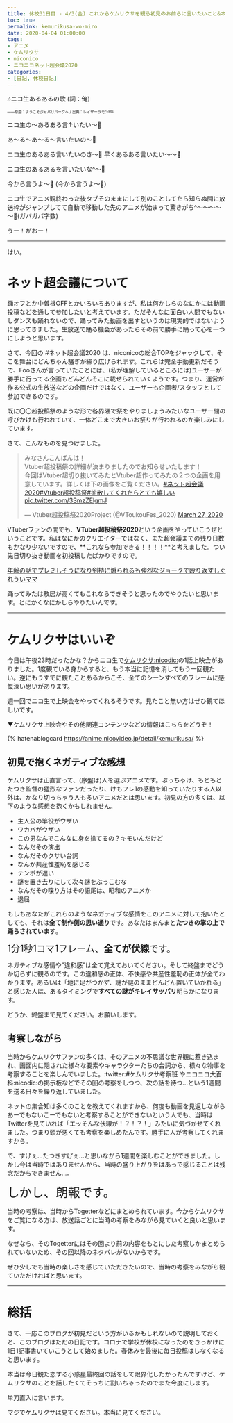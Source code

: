 ```yaml
---
title: 休校31日目 - 4/3(金) これからケムリクサを観る初見のお前らに言いたいこと&ネット超会議について
toc: true
permalink: kemurikusa-wo-miro
date: 2020-04-04 01:00:00
tags:
- アニメ
- ケムリクサ
- niconico
- ニコニコネット超会議2020
categories:
- [日記, 休校日記]
---
```


:notes:ニコ生あるあるの歌 (詞：俺)

<span style="font-size:0.6em;">――原曲：ようこそジャパリパークへ / 出典：レイザーラモンRG </span>

ニコ生の～あるある言↑いたい～:musical_note:

あ～る～あ～る～言いたいの～:musical_note:

ニコ生のあるある言いたいのさ～:musical_note: ​早くあるある言いたい～～:musical_note:

ニコ生のあるあるを言いたいな^～:musical_note:

今から言うよ～:musical_note: (今から言うよ～:musical_note:)

ニコ生でアニメ観終わった後タブそのままにして別のことしてたら知らぬ間に放送枠がジャンプしてて自動で移動した先のアニメが始まって驚きがち^～～～～～:musical_note:(ガバガバ字数)

うー！がおー！

<!-- more -->

---

はい。

# ネット超会議について

踊オフとか中曽根OFFとかいろいろありますが、私は何かしらのなにかには動画投稿などを通して参加したいと考えています。ただそんなに面白い人間でもないしダンスも踊れないので、踊ってみた動画を出すというのは現実的ではないように思ってきました。生放送で踊る機会があったらその前で勝手に踊って心を一つにしようと思います。

さて、今回の #ネット超会議2020 は、niconicoの総合TOPをジャックして、そこを舞台にどんちゃん騒ぎが繰り広げられます。これらは完全手動更新だそうで、Fooさんが言っていたことには、(私が理解しているところには)ユーザーが勝手に行ってる企画もどんどんそこに載せられていくようです。つまり、運営が作る公式の生放送などの企画だけではなく、ユーザーも企画者/スタッフとして参加できるのです。

既に〇〇超投稿祭のような形で各界隈で祭をやりましょうみたいなユーザー間の呼びかけも行われていて、一体どこまで大きいお祭りが行われるのか楽しみにしています。

さて、こんなものを見つけました。

<blockquote class="twitter-tweet"><p lang="ja" dir="ltr">みなさんこんばんは！<br>Vtuber超投稿祭の詳細が決まりましたのでお知らせいたします！<br>今回はVtuber超切り抜いてみたとVtuber超作ってみたの２つの企画を用意しています。詳しくは下の画像をご覧ください。<a href="https://twitter.com/hashtag/%E3%83%8D%E3%83%83%E3%83%88%E8%B6%85%E4%BC%9A%E8%AD%B02020?src=hash&amp;ref_src=twsrc%5Etfw">#ネット超会議2020</a><a href="https://twitter.com/hashtag/Vtuber%E8%B6%85%E6%8A%95%E7%A8%BF%E7%A5%AD?src=hash&amp;ref_src=twsrc%5Etfw">#Vtuber超投稿祭</a><a href="https://twitter.com/hashtag/%E6%8B%A1%E6%95%A3%E3%81%97%E3%81%A6%E3%81%8F%E3%82%8C%E3%81%9F%E3%82%89%E3%81%A8%E3%81%A6%E3%82%82%E5%AC%89%E3%81%97%E3%81%84?src=hash&amp;ref_src=twsrc%5Etfw">#拡散してくれたらとても嬉しい</a> <a href="https://t.co/3SmzZElgmJ">pic.twitter.com/3SmzZElgmJ</a></p>&mdash; Vtuber超投稿祭2020Project (@VToukouFes_2020) <a href="https://twitter.com/VToukouFes_2020/status/1243508065405521920?ref_src=twsrc%5Etfw">March 27, 2020</a></blockquote> <script async src="https://platform.twitter.com/widgets.js" charset="utf-8"></script>

VTuberファンの間でも、**VTuber超投稿祭2020**という企画をやっていこうぜということです。私はなにかのクリエイターではなく、また超会議までの残り日数もかなり少ないですので、**これなら参加できる！！！！**と考えました。つい先日切り抜き動画を初投稿したばかりですので。

<script type="application/javascript" src="https://embed.nicovideo.jp/watch/sm36520770/script?w=640&h=360"></script><noscript><a href="https://www.nicovideo.jp/watch/sm36520770">年齢の話でプレミしそうになり剣持に煽られるも強烈なジョークで殴り返すしぐれういママ</a></noscript>

踊ってみたは敷居が高くてもこれならできそうと思ったのでやりたいと思います。とにかくなにかしらやりたいんです。

---

# ケムリクサはいいぞ

今日は午後23時だったかな？からニコ生で[ケムリクサ:nicodic:](https://dic.nicovideo.jp/a/ケムリクサ)の1話上映会がありました。1度観ている身からすると、もう本当に記憶を消してもう一回観たい。逆にもうすでに観たことあるからこそ、全てのシーンすべてのフレームに感慨深い思いがあります。

週一回でニコ生で上映会をやってくれるそうです。見たこと無い方はぜひ観てほしいです。

▼ケムリクサ上映会やその他関連コンテンツなどの情報はこちらをどうぞ！

{% hatenablogcard https://anime.nicovideo.jp/detail/kemurikusa/ %}

## 初見で抱くネガティブな感想

ケムリクサは正直言って、(序盤は)人を選ぶアニメです。ぶっちゃけ、もともとたつき監督の猛烈なファンだったり、けもフレ1の感動を知っていたりする人以外は、かなり切っちゃう人も多いアニメだとは思います。初見の方の多くは、以下のような感想を抱くかもしれません。

- 主人公の竿役がウザい
- ワカバがウザい
- この男なんでこんなに身を捨てるの？キモいんだけど
- なんだその演出
- なんだそのクサい台詞
- なんか共産性羞恥を感じる
- テンポが遅い
- 謎を置き去りにして次々謎をぶっこむな
- なんだその喋り方はその語尾は、昭和のアニメか
- 退屈

もしもあなたがこれらのようなネガティブな感情をこのアニメに対して抱いたとしても、それは**全て制作側の思い通り**です。あなたはまんまと**たつきの掌の上で踊らされています**。

<span style="font-size: 1.5em;">1分1秒1コマ1フレーム、**全てが伏線**です。</span>

ネガティブな感情や"違和感"は全て覚えておいてください。そして終盤までどうか切らずに観るのです。この違和感の正体、不快感や共産性羞恥の正体が全てわかります。あるいは「地に足がつかず、謎が謎のままどんどん置いていかれる」と感じた人は、あるタイミングで**すべての謎がキレイサッパリ**明らかになります。

どうか、終盤まで見てください。お願いします。

## 考察しながら

当時からケムリクサファンの多くは、そのアニメの不思議な世界観に惹き込まれ、画面内に隠された様々な要素やキャラクターたちの台詞から、様々な物事を考察することを楽しんでいました。:twitter:#ケムリクサ考察班 やニコニコ大百科:nicodic:の掲示板などでその回の考察をしつつ、次の話を待つ…という1週間を送る日々を繰り返していました。

ネットの集合知は多くのことを教えてくれますから、何度も動画を見返しながらあーでもないこーでもないと考察することができないという人でも、当時はTwitterを見ていれば「エッそんな伏線が！？！？！」みたいに気づかせてくれました。つまり頭が悪くても考察を楽しめたんです。勝手に人が考察してくれますから。

で、すげぇ…たつきすげぇ…と思いながら1週間を楽しむことができました。しかし今は当時ではありませんから、当時の盛り上がりをはあっで感じることは残念だからできません…。

<span style="font-size: 2em;">しかし、朗報です。</span>

当時の考察は、当時からTogetterなどにまとめられています。今からケムリクサをご覧になる方は、放送話ごとに当時の考察をみながら見ていくと良いと思います。

なぜなら、そのTogetterにはその回より前の内容をもとにした考察しかまとめられていないため、その回以降のネタバレがないからです。

ぜひ少しでも当時の楽しさを感じていただきたいので、当時の考察をみながら観ていただければと思います。

---

# 総括

さて、一応このブログが初見だという方がいるかもしれないので説明しておくと、このブログはただの日記です。コロナで学校が休校になったのをきっかけに1日1記事書いていこうとして始めました。春休みを最後に毎日投稿はしなくなると思います。

本当は今日観た恋する小惑星最終回の話をして限界化したかったんですけど、ケムリクサのことを話したくてそっちに割いちゃったのでまた今度にします。

単刀直入に言います。

マジでケムリクサは見てください。本当に見てください。